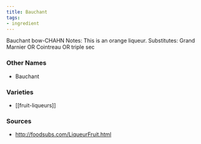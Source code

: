 ```yaml
---
title: Bauchant
tags:
- ingredient
---
```

Bauchant bow-CHAHN Notes: This is an orange liqueur. Substitutes: Grand Marnier OR Cointreau OR triple sec

### Other Names

* Bauchant

### Varieties

* [[fruit-liqueurs]]

### Sources
* http://foodsubs.com/LiqueurFruit.html
